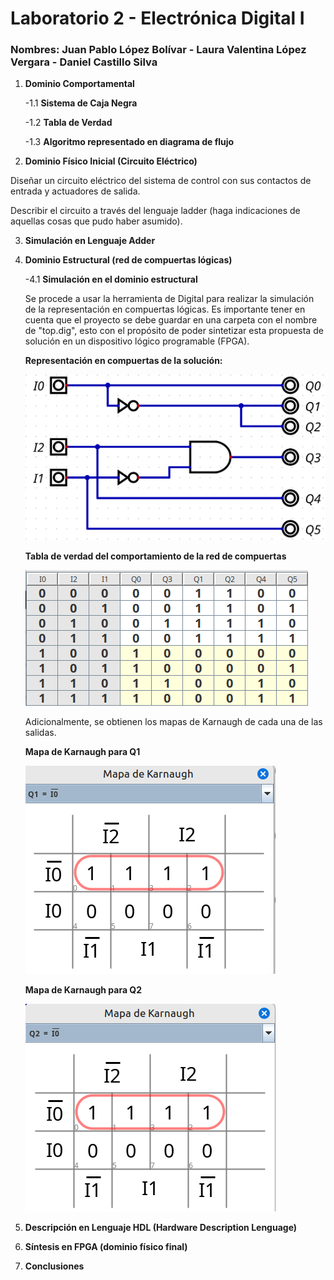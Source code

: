 # Laboratorio 2 - Electrónica Digital I
### Nombres: Juan Pablo López Bolívar - Laura Valentina López Vergara - Daniel Castillo Silva

1. **Dominio Comportamental**

    -1.1 **Sistema de Caja Negra**



    -1.2 **Tabla de Verdad**


    -1.3 **Algoritmo representado en diagrama de flujo**


2. **Dominio Físico Inicial (Circuito Eléctrico)**

Diseñar un circuito eléctrico del sistema de control con sus contactos de entrada y actuadores de salida.

Describir el circuito a través del lenguaje ladder (haga indicaciones de aquellas cosas que pudo haber asumido).


3. **Simulación en Lenguaje Adder**



4. **Dominio Estructural (red de compuertas lógicas)**

    -4.1 **Simulación en el dominio estructural**

    Se procede a usar la herramienta de Digital para realizar la simulación de la representación en compuertas lógicas. 
    Es importante tener en cuenta que el proyecto se debe guardar en una carpeta con el nombre de "top.dig", esto con el propósito
    de poder sintetizar esta propuesta de solución en un dispositivo lógico programable (FPGA).

    **Representación en compuertas de la solución:**

    ![Circuito Digital](<circuito digital-1.png>)

    **Tabla de verdad del comportamiento de la red de compuertas**

    ![Tabla de verdad](<Tabla de verdad.png>)

    Adicionalmente, se obtienen los mapas de Karnaugh de cada una de las salidas.

    **Mapa de Karnaugh para Q1**
    
    ![Mapa de Karnaugh Q1](<MPK Q1.png>)

    **Mapa de Karnaugh para Q2**

    ![Mapa de Karnaugh Q2](<MPK Q2.png>)

    



5. **Descripción en Lenguaje HDL (Hardware Description Lenguage)**

6. **Síntesis en FPGA (dominio físico final)**


7. **Conclusiones**

[def]: <circuito digital.png>
[def2]: <circuito digital.png>

